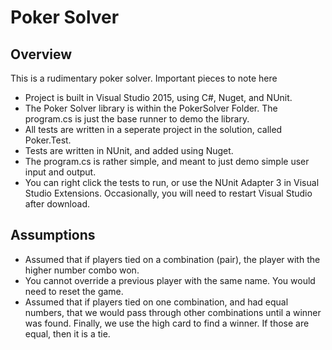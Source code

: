 # Poker Solver

## Overview
This is a rudimentary poker solver. Important pieces to note here
* Project is built in Visual Studio 2015, using C#, Nuget, and NUnit.
* The Poker Solver library is within the PokerSolver Folder. The program.cs is just the base runner 
to demo the library.
* All tests are written in a seperate project in the solution, called Poker.Test.
* Tests are written in NUnit, and added using Nuget.
* The program.cs is rather simple, and meant to just demo simple user input and output.
* You can right click the tests to run, or use the NUnit Adapter 3 in Visual Studio Extensions. Occasionally, you will need to restart Visual Studio after download.

## Assumptions
* Assumed that if players tied on a combination (pair), the player with the higher number combo won. 
* You cannot override a previous player with the same name. You would need to reset the game.
* Assumed that if players tied on one combination, and had equal numbers, that we would pass through other combinations until a winner was found. Finally, we use the high card to find a winner. If those are equal, then it is a tie.
